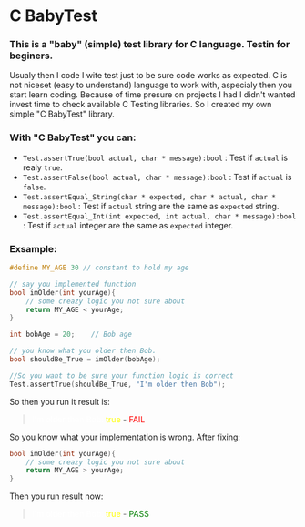 # C BabyTest
### This is a "baby" (simple) test library for C language. Testin for beginers.


Usualy then I code I wite test just to be sure code works as expected. C is not niceset (easy to understand) language to work with, aspecialy then you start learn coding. Because of time presure on projects I had I didn't wanted invest time to check available C Testing libraries. So I created my own simple "C BabyTest" library.
### With "C BabyTest" you can:
- `Test.assertTrue(bool actual, char * message):bool` : Test if `actual` is realy `true`.
- `Test.assertFalse(bool actual, char * message):bool` : Test if `actual` is `false`.
- `Test.assertEqual_String(char * expected, char * actual, char * message):bool` : Test if `actual` string are the same as `expected` string.
- `Test.assertEqual_Int(int expected, int actual, char * message):bool` : Test if `actual` integer are the same as `expected` integer.

### Exsample:

```C
#define MY_AGE 30 // constant to hold my age

// say you implemented function
bool imOlder(int yourAge){
    // some creazy logic you not sure about
    return MY_AGE < yourAge;
}

int bobAge = 20;    // Bob age

// you know what you older then Bob.
bool shouldBe_True = imOlder(bobAge);

//So you want to be sure your function logic is correct
Test.assertTrue(shouldBe_True, "I'm older then Bob");

```
So then you run it result is:

> <p><span style="color:white">I'm older then Bob: </span> <span style="color:yellow"> true </span> - <span style="color:red"> FAIL </span><p>
So you know what your implementation is wrong. After fixing:
```C
bool imOlder(int yourAge){
    // some creazy logic you not sure about
    return MY_AGE > yourAge;
}
```
Then you run result now:
> <p><span style="color:white">I'm older then Bob: </span> <span style="color:yellow"> true </span> - <span style="color:green"> PASS </span><p>

